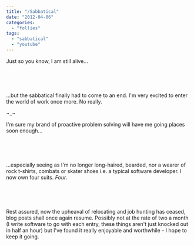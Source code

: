 ```yaml
---
title: "/Sabbatical"
date: "2012-04-06"
categories: 
  - "follies"
tags: 
  - "sabbatical"
  - "youtube"
---
```


Just so you know, I am still alive...

 

 

...but the sabbatical finally had to come to an end. I'm very excited to enter the world of work once more. No really.

¬\_¬

I'm sure my brand of proactive problem solving will have me going places soon enough...

 

 

...especially seeing as I'm no longer long-haired, bearded, nor a wearer of rock t-shirts, combats or skater shoes i.e. a typical software developer. I now own four suits. _Four_.

 

 

Rest assured, now the upheaval of relocating and job hunting has ceased, blog posts shall once again resume. Possibly not at the rate of two a month (I write software to go with each entry, these things aren't just knocked out in half an hour) but I've found it really enjoyable and worthwhile - I hope to keep it going.
